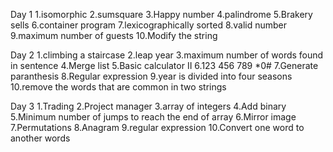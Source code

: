 Day 1
1.isomorphic
2.sumsquare
3.Happy number
4.palindrome
5.Brakery sells
6.container program
7.lexicographically sorted
8.valid number
9.maximum number of guests
10.Modify the string 
   
Day 2
1.climbing a staircase
2.leap year
3.maximum number of words found in sentence
4.Merge list
5.Basic calculator II
6.123 456 789 *0#
7.Generate paranthesis
8.Regular expression
9.year is divided into four seasons
10.remove the words that are common in two strings
       
 Day 3
 1.Trading
 2.Project manager
 3.array of integers
 4.Add binary
 5.Minimum number of jumps to reach the end of array
 6.Mirror image
 7.Permutations
 8.Anagram
 9.regular expression
 10.Convert one word to another words
